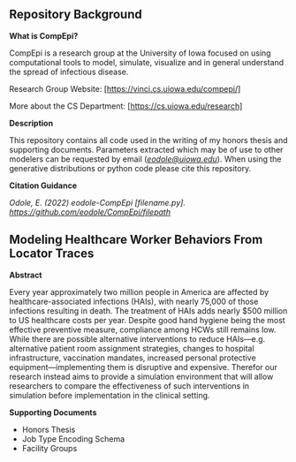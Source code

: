 ## Repository Background

__What is CompEpi?__

CompEpi is a research group at the University of Iowa focused on using computational tools to model, simulate, visualize and in general understand the spread of infectious disease. 

Research Group Website: [https://vinci.cs.uiowa.edu/compepi/]

More about the CS Department: [https://cs.uiowa.edu/research]

__Description__

This repository contains all code used in the writing of my honors thesis and supporting documents. Parameters extracted which may be of use to other modelers can be requested by email (*eodole@uiowa.edu*). When using the generative distributions or python code please cite this repository. 


__Citation Guidance__

*Odole, E. (2022) eodole-CompEpi [filename.py]. https://github.com/eodole/CompEpi/filepath*

## Modeling Healthcare Worker Behaviors From Locator Traces 

__Abstract__

Every year approximately two million people in America are affected by healthcare-associated infections (HAIs), with nearly 75,000 of those infections resulting in death. The treatment of HAIs adds nearly $500 million to US healthcare costs per year. Despite good hand hygiene being the most effective preventive measure, compliance among HCWs still remains low. While there are possible alternative interventions to reduce HAIs—e.g. alternative patient room assignment strategies, changes to hospital infrastructure, vaccination mandates, increased personal protective equipment—implementing them is disruptive and expensive. Therefor our research instead aims to provide a simulation environment that will allow researchers to compare the effectiveness of such interventions in simulation before implementation in the clinical setting.

__Supporting Documents__

- Honors Thesis 
- Job Type Encoding Schema
- Facility Groups

